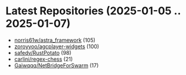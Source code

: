 # Latest Repositories (2025-01-05 .. 2025-01-07)

- [norris61w/astra_framework](https://github.com/norris61w/astra_framework) (105)
- [zoroyyoo/agcplayer-widgets](https://github.com/zoroyyoo/agcplayer-widgets) (100)
- [safedv/RustPotato](https://github.com/safedv/RustPotato) (98)
- [carlini/regex-chess](https://github.com/carlini/regex-chess) (21)
- [Gaiwqqq/NetBridgeForSwarm](https://github.com/Gaiwqqq/NetBridgeForSwarm) (17)
